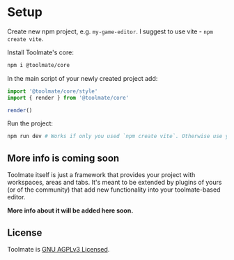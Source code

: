 # Setup

Create new npm project, e.g. `my-game-editor`. I suggest to use vite - `npm create vite`.

Install Toolmate's core:

```sh
npm i @toolmate/core
```

In the main script of your newly created project add:

```ts
import '@toolmate/core/style'
import { render } from '@toolmate/core'

render()
```

Run the project:

```sh
npm run dev # Works if only you used `npm create vite`. Otherwise use your command to run dev server.
```

## More info is coming soon

Toolmate itself is just a framework that provides your project with workspaces, areas and tabs. It's meant to be extended by plugins of yours (or of the community) that add new functionality into your toolmate-based editor.

**More info about it will be added here soon.**

## License

Toolmate is [GNU AGPLv3 Licensed](./LICENSE).
